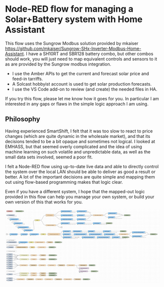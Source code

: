 # Node-RED flow for managing a Solar+Battery system with Home Assistant

This flow uses the Sungrow Modbus solution provided by mkaiser https://github.com/mkaiser/Sungrow-SHx-Inverter-Modbus-Home-Assistant. I have a SH10RT and SBR128 battery combo, but other combos should work, you will just need to map equivalent controls and sensors to it as are provided by the Sungrow modbus integration.

* I use the Amber APIs to get the current and forecast solar price and feed-in tarriffs.
* A Solcast hobbyist account is used to get solar production forecasts.
* I use the VS Code add-on to review (and create) the needed files in HA.

If you try this flow, please let me know how it goes for you. In particular I am interested in any gaps or flaws in the simple logic approach I am using.

## Philosophy

Having experienced SmartShift, I felt that it was too slow to react to price changes (which are quite dynamic in the wholesale market), and that its decisions tended to be a bit opaque and sometimes not logical. I looked at EMHASS, but that seemed overly complicated and the idea of using machine learning on such volatile and unpredictable data, as well as the small data sets involved, seemed a poor fit.

I felt a Node-RED flow using up-to-date live data and able to directly control the system over the local LAN should be able to deliver as good a result or better. A lot of the important decisions are quite simple and mapping them out using flow-based programming makes that logic clear.

Even if you have a different system, I hope that the mapped-out logic provided in this flow can help you manage your own system, or build your own version of this that works for you.

![](screengrab.png)
